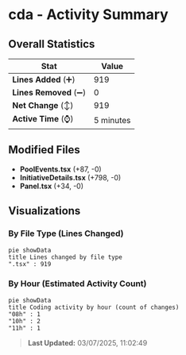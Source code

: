 # cda - Activity Summary 

## Overall Statistics

| Stat                   | Value                                                             |
| ---------------------- | ----------------------------------------------------------------- |
| **Lines Added** (➕)   | 919                                          |
| **Lines Removed** (➖) | 0                                        |
| **Net Change** (↕)    | 919                |
| **Active Time** (⌚)   | 5 minutes |


## Modified Files
- **PoolEvents.tsx** (+87, -0)
- **InitiativeDetails.tsx** (+798, -0)
- **Panel.tsx** (+34, -0)

## Visualizations

### By File Type (Lines Changed)

```mermaid
pie showData
title Lines changed by file type
".tsx" : 919
```

### By Hour (Estimated Activity Count)

```mermaid
pie showData
title Coding activity by hour (count of changes)
"08h" : 1
"10h" : 2
"11h" : 1
```


> **Last Updated:** 03/07/2025, 11:02:49